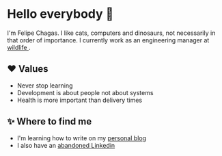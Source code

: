 # Hello everybody 🤙

I'm Felipe Chagas. I like cats, computers and dinosaurs, not necessarily in that order of importance. I currently work as an engineering manager at [wildlife
](https://wildlifestudios.com).

## ❤️ Values
* Never stop learning
* Development is about people not about systems
* Health is more important than delivery times

## ✨ Where to find me
* I'm learning how to write on my [personal blog](https://dev.chagas.top/)
* I also have an [abandoned Linkedin](https://www.linkedin.com/in/felipe-chagas-0a45323b/)
